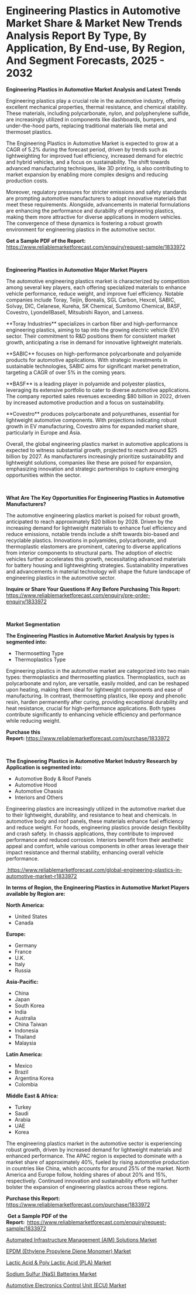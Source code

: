 <p><h1>Engineering Plastics in Automotive Market Share & Market New Trends Analysis Report By Type, By Application, By End-use, By Region, And Segment Forecasts, 2025 - 2032</h1></p><p><strong>Engineering Plastics in Automotive Market Analysis and Latest Trends</strong></p>
<p><p>Engineering plastics play a crucial role in the automotive industry, offering excellent mechanical properties, thermal resistance, and chemical stability. These materials, including polycarbonate, nylon, and polyphenylene sulfide, are increasingly utilized in components like dashboards, bumpers, and under-the-hood parts, replacing traditional materials like metal and thermoset plastics. </p><p>The Engineering Plastics in Automotive Market is expected to grow at a CAGR of 5.2% during the forecast period, driven by trends such as lightweighting for improved fuel efficiency, increased demand for electric and hybrid vehicles, and a focus on sustainability. The shift towards advanced manufacturing techniques, like 3D printing, is also contributing to market expansion by enabling more complex designs and reducing production costs. </p><p>Moreover, regulatory pressures for stricter emissions and safety standards are prompting automotive manufacturers to adopt innovative materials that meet these requirements. Alongside, advancements in material formulations are enhancing the performance and durability of engineering plastics, making them more attractive for diverse applications in modern vehicles. The convergence of these dynamics is fostering a robust growth environment for engineering plastics in the automotive sector.</p></p>
<p><strong>Get a Sample PDF of the Report:&nbsp;</strong> <a href="https://www.reliablemarketforecast.com/enquiry/request-sample/1833972?utm_campaign=1832&utm_medium=2&utm_source=Github&utm_content=ia&utm_term=06012025&utm_id=engineering-plastics-in-automotive">https://www.reliablemarketforecast.com/enquiry/request-sample/1833972</a></p>
<p>&nbsp;</p>
<p><strong>Engineering Plastics in Automotive Major Market Players</strong></p>
<p><p>The automotive engineering plastics market is characterized by competition among several key players, each offering specialized materials to enhance vehicle performance, reduce weight, and improve fuel efficiency. Notable companies include Toray, Teijin, Borealis, SGL Carbon, Hexcel, SABIC, Solvay, DIC, Celanese, Kureha, SK Chemical, Sumitomo Chemical, BASF, Covestro, LyondellBasell, Mitsubishi Rayon, and Lanxess.</p><p>**Toray Industries** specializes in carbon fiber and high-performance engineering plastics, aiming to tap into the growing electric vehicle (EV) sector. Their commitment to R&D positions them for consistent market growth, anticipating a rise in demand for innovative lightweight materials.</p><p>**SABIC** focuses on high-performance polycarbonate and polyamide products for automotive applications. With strategic investments in sustainable technologies, SABIC aims for significant market penetration, targeting a CAGR of over 5% in the coming years.</p><p>**BASF** is a leading player in polyamide and polyester plastics, leveraging its extensive portfolio to cater to diverse automotive applications. The company reported sales revenues exceeding $80 billion in 2022, driven by increased automotive production and a focus on sustainability.</p><p>**Covestro** produces polycarbonate and polyurethanes, essential for lightweight automotive components. With projections indicating robust growth in EV manufacturing, Covestro aims for expanded market share, particularly in Europe and Asia.</p><p>Overall, the global engineering plastics market in automotive applications is expected to witness substantial growth, projected to reach around $25 billion by 2027. As manufacturers increasingly prioritize sustainability and lightweight solutions, companies like these are poised for expansion, emphasizing innovation and strategic partnerships to capture emerging opportunities within the sector.</p></p>
<p>&nbsp;</p>
<p><strong>What Are The Key Opportunities For Engineering Plastics in Automotive Manufacturers?</strong></p>
<p><p>The automotive engineering plastics market is poised for robust growth, anticipated to reach approximately $20 billion by 2028. Driven by the increasing demand for lightweight materials to enhance fuel efficiency and reduce emissions, notable trends include a shift towards bio-based and recyclable plastics. Innovations in polyamides, polycarbonate, and thermoplastic elastomers are prominent, catering to diverse applications from interior components to structural parts. The adoption of electric vehicles further accelerates this growth, necessitating advanced materials for battery housing and lightweighting strategies. Sustainability imperatives and advancements in material technology will shape the future landscape of engineering plastics in the automotive sector.</p></p>
<p><strong>Inquire or Share Your Questions If Any Before Purchasing This Report:</strong> <a href="https://www.reliablemarketforecast.com/enquiry/pre-order-enquiry/1833972?utm_campaign=1832&utm_medium=2&utm_source=Github&utm_content=ia&utm_term=06012025&utm_id=engineering-plastics-in-automotive">https://www.reliablemarketforecast.com/enquiry/pre-order-enquiry/1833972</a></p>
<p>&nbsp;</p>
<p><strong>Market Segmentation</strong></p>
<p><strong>The Engineering Plastics in Automotive Market Analysis by types is segmented into:</strong></p>
<p><ul><li>Thermosetting Type</li><li>Thermoplastics Type</li></ul></p>
<p><p>Engineering plastics in the automotive market are categorized into two main types: thermoplastics and thermosetting plastics. Thermoplastics, such as polycarbonate and nylon, are versatile, easily molded, and can be reshaped upon heating, making them ideal for lightweight components and ease of manufacturing. In contrast, thermosetting plastics, like epoxy and phenolic resin, harden permanently after curing, providing exceptional durability and heat resistance, crucial for high-performance applications. Both types contribute significantly to enhancing vehicle efficiency and performance while reducing weight.</p></p>
<p><strong>Purchase this Report:&nbsp;</strong><a href="https://www.reliablemarketforecast.com/purchase/1833972?utm_campaign=1832&utm_medium=2&utm_source=Github&utm_content=ia&utm_term=06012025&utm_id=engineering-plastics-in-automotive">https://www.reliablemarketforecast.com/purchase/1833972</a></p>
<p>&nbsp;</p>
<p><strong>The Engineering Plastics in Automotive Market Industry Research by Application is segmented into:</strong></p>
<p><ul><li>Automotive Body & Roof Panels</li><li>Automotive Hood</li><li>Automotive Chassis</li><li>Interiors and Others</li></ul></p>
<p><p>Engineering plastics are increasingly utilized in the automotive market due to their lightweight, durability, and resistance to heat and chemicals. In automotive body and roof panels, these materials enhance fuel efficiency and reduce weight. For hoods, engineering plastics provide design flexibility and crash safety. In chassis applications, they contribute to improved performance and reduced corrosion. Interiors benefit from their aesthetic appeal and comfort, while various components in other areas leverage their impact resistance and thermal stability, enhancing overall vehicle performance.</p></p>
<p><a href="https://www.reliablemarketforecast.com/global-engineering-plastics-in-automotive-market-r1833972?utm_campaign=1832&utm_medium=2&utm_source=Github&utm_content=ia&utm_term=06012025&utm_id=engineering-plastics-in-automotive">&nbsp;https://www.reliablemarketforecast.com/global-engineering-plastics-in-automotive-market-r1833972</a></p>
<p><strong>In terms of Region, the Engineering Plastics in Automotive Market Players available by Region are:</strong></p>
<p>
    <p> <strong> North America: </strong>
        <ul>
            <li>United States</li>
            <li>Canada</li>
        </ul>
        </p> 
    <p> <strong> Europe: </strong>
        <ul>
            <li>Germany</li>
            <li>France</li>
            <li>U.K.</li>
            <li>Italy</li>
            <li>Russia</li>
        </ul>
        </p> 
    <p> <strong> Asia-Pacific: </strong>
        <ul>
            <li>China</li>
            <li>Japan</li>
            <li>South Korea</li>
            <li>India</li>
            <li>Australia</li>
            <li>China Taiwan</li>
            <li>Indonesia</li>
            <li>Thailand</li>
            <li>Malaysia</li>
        </ul>
        </p> 
    <p> <strong> Latin America: </strong>
        <ul>
            <li>Mexico</li>
            <li>Brazil</li>
            <li>Argentina Korea</li>
            <li>Colombia</li>
        </ul>
        </p> 
    <p> <strong> Middle East & Africa: </strong>
        <ul>
            <li>Turkey</li>
            <li>Saudi</li>
            <li>Arabia</li>
            <li>UAE</li>
            <li>Korea</li>
        </ul>
    </p>
    </p>
<p><p>The engineering plastics market in the automotive sector is experiencing robust growth, driven by increased demand for lightweight materials and enhanced performance. The APAC region is expected to dominate with a market share of approximately 40%, fueled by rising automotive production in countries like China, which accounts for around 25% of the market. North America and Europe follow, holding shares of about 20% and 15%, respectively. Continued innovation and sustainability efforts will further bolster the expansion of engineering plastics across these regions.</p></p>
<p><strong>Purchase this Report: </strong><a href="https://www.reliablemarketforecast.com/purchase/1833972?utm_campaign=1832&utm_medium=2&utm_source=Github&utm_content=ia&utm_term=06012025&utm_id=engineering-plastics-in-automotive">https://www.reliablemarketforecast.com/purchase/1833972</a></p>
<p>&nbsp;<strong>Get a Sample PDF of the Report:&nbsp;&nbsp;</strong><a href="https://www.reliablemarketforecast.com/enquiry/request-sample/1833972?utm_campaign=1832&utm_medium=2&utm_source=Github&utm_content=ia&utm_term=06012025&utm_id=engineering-plastics-in-automotive">https://www.reliablemarketforecast.com/enquiry/request-sample/1833972</a></p>
<p><strong></strong></p>
<p><p><a href="https://www.linkedin.com/pulse/market-expansion-insights-automated-infrastructure-management-sey4c?utm_campaign=1832&utm_medium=2&utm_source=Github&utm_content=ia&utm_term=06012025&utm_id=engineering-plastics-in-automotive">Automated Infrastructure Management (AIM) Solutions Market</a></p><p><a href="https://www.linkedin.com/pulse/precise-revenue-projections-epdm-ethylene-propylene-diene-ebbme?utm_campaign=1832&utm_medium=2&utm_source=Github&utm_content=ia&utm_term=06012025&utm_id=engineering-plastics-in-automotive">EPDM (Ethylene Propylene Diene Monomer) Market</a></p><p><a href="https://www.linkedin.com/pulse/experts-forecast-significant-growth-lactic-acid-poly-pla-market-rvl4e?utm_campaign=1832&utm_medium=2&utm_source=Github&utm_content=ia&utm_term=06012025&utm_id=engineering-plastics-in-automotive">Lactic Acid & Poly Lactic Acid (PLA) Market</a></p><p><a href="https://www.linkedin.com/pulse/key-drivers-sodium-sulfur-nas-batteries-market-expansion-2025-2032-4inje?utm_campaign=1832&utm_medium=2&utm_source=Github&utm_content=ia&utm_term=06012025&utm_id=engineering-plastics-in-automotive">Sodium Sulfur (NaS) Batteries Market</a></p><p><a href="https://www.linkedin.com/pulse/automotive-electronics-control-unit-ecu-market-study-provides-xf5qc?utm_campaign=1832&utm_medium=2&utm_source=Github&utm_content=ia&utm_term=06012025&utm_id=engineering-plastics-in-automotive">Automotive Electronics Control Unit (ECU) Market</a></p></p>